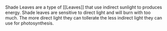 Shade Leaves are a type of [[Leaves]] that use indirect sunlight to produces energy.  Shade leaves are sensitive to direct light and will burn with too much.  The more direct light they can tollerate the less indirect light they can use for photosynthesis.